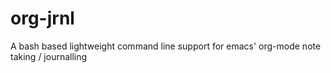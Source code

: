 # org-jrnl
A bash based lightweight command line support for emacs' org-mode note taking / journalling 
